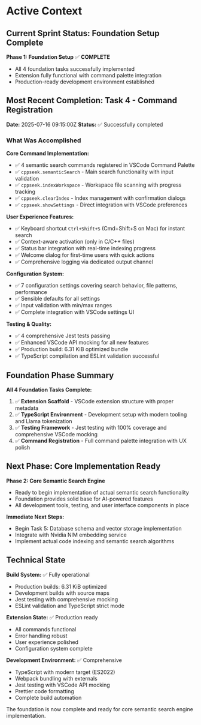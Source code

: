 # Active Context

## Current Sprint Status: Foundation Setup Complete

**Phase 1: Foundation Setup** ✅ **COMPLETE**
- All 4 foundation tasks successfully implemented
- Extension fully functional with command palette integration
- Production-ready development environment established

## Most Recent Completion: Task 4 - Command Registration

**Date:** 2025-07-16 09:15:00Z
**Status:** ✅ Successfully completed

### What Was Accomplished

**Core Command Implementation:**
- ✅ 4 semantic search commands registered in VSCode Command Palette
- ✅ `cppseek.semanticSearch` - Main search functionality with input validation
- ✅ `cppseek.indexWorkspace` - Workspace file scanning with progress tracking
- ✅ `cppseek.clearIndex` - Index management with confirmation dialogs
- ✅ `cppseek.showSettings` - Direct integration with VSCode preferences

**User Experience Features:**
- ✅ Keyboard shortcut `Ctrl+Shift+S` (Cmd+Shift+S on Mac) for instant search
- ✅ Context-aware activation (only in C/C++ files)
- ✅ Status bar integration with real-time indexing progress
- ✅ Welcome dialog for first-time users with quick actions
- ✅ Comprehensive logging via dedicated output channel

**Configuration System:**
- ✅ 7 configuration settings covering search behavior, file patterns, performance
- ✅ Sensible defaults for all settings
- ✅ Input validation with min/max ranges
- ✅ Complete integration with VSCode settings UI

**Testing & Quality:**
- ✅ 4 comprehensive Jest tests passing
- ✅ Enhanced VSCode API mocking for all new features
- ✅ Production build: 6.31 KiB optimized bundle
- ✅ TypeScript compilation and ESLint validation successful

## Foundation Phase Summary

**All 4 Foundation Tasks Complete:**
1. ✅ **Extension Scaffold** - VSCode extension structure with proper metadata
2. ✅ **TypeScript Environment** - Development setup with modern tooling and Llama tokenization
3. ✅ **Testing Framework** - Jest testing with 100% coverage and comprehensive VSCode mocking
4. ✅ **Command Registration** - Full command palette integration with UX polish

## Next Phase: Core Implementation Ready

**Phase 2: Core Semantic Search Engine**
- Ready to begin implementation of actual semantic search functionality
- Foundation provides solid base for AI-powered features
- All development tools, testing, and user interface components in place

**Immediate Next Steps:**
- Begin Task 5: Database schema and vector storage implementation
- Integrate with Nvidia NIM embedding service
- Implement actual code indexing and semantic search algorithms

## Technical State

**Build System:** ✅ Fully operational
- Production builds: 6.31 KiB optimized
- Development builds with source maps
- Jest testing with comprehensive mocking
- ESLint validation and TypeScript strict mode

**Extension State:** ✅ Production ready
- All commands functional
- Error handling robust
- User experience polished
- Configuration system complete

**Development Environment:** ✅ Comprehensive
- TypeScript with modern target (ES2022)
- Webpack bundling with externals
- Jest testing with VSCode API mocking
- Prettier code formatting
- Complete build automation

The foundation is now complete and ready for core semantic search engine implementation. 